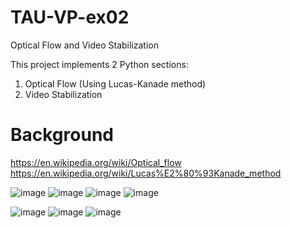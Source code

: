 # TAU-VP-ex02
Optical Flow and Video Stabilization

This project implements 2 Python sections:
1. Optical Flow (Using Lucas-Kanade method)
2. Video Stabilization

# Background
https://en.wikipedia.org/wiki/Optical_flow
https://en.wikipedia.org/wiki/Lucas%E2%80%93Kanade_method

![image](https://github.com/OrgadShlishman/TAU-VP-ex02/assets/128234446/3ea94997-3e31-4764-a177-6ed79614895d)
![image](https://github.com/OrgadShlishman/TAU-VP-ex02/assets/128234446/c9408ab0-1b3f-43a7-b2cc-b2ea2a20891c)
![image](https://github.com/OrgadShlishman/TAU-VP-ex02/assets/128234446/53d15478-3eca-4ea9-80d4-e3627b1a9904)
![image](https://github.com/OrgadShlishman/TAU-VP-ex02/assets/128234446/2f99650b-8d48-4d66-9d1b-7b55d77b8e83)

![image](https://github.com/OrgadShlishman/TAU-VP-ex02/assets/128234446/885a157c-baf5-4c01-8197-d8de61fc8e7e)
![image](https://github.com/OrgadShlishman/TAU-VP-ex02/assets/128234446/6153d036-a8ab-47ff-ba1f-eb479d477106)
![image](https://github.com/OrgadShlishman/TAU-VP-ex02/assets/128234446/bee14ccf-6335-4589-8d89-e5d75a6261c3)









